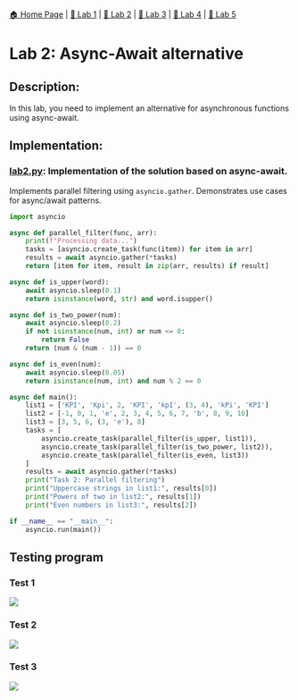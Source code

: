 [🏠 Home Page](../) | [📝 Lab 1](../lab1/) | [📝 Lab 2](../lab2/) | [📝 Lab 3](../lab3/) | [📝 Lab 4](../lab4/) | [📝 Lab 5](../lab5/)

# Lab 2: Async-Await alternative
## Description:
In this lab, you need to implement an alternative for asynchronous functions using async-await.
## Implementation:

### [lab2.py](./lab2.py): Implementation of the solution based on async-await.
Implements parallel filtering using `asyncio.gather`. Demonstrates use cases for async/await patterns.
```python
import asyncio

async def parallel_filter(func, arr):
    print(f"Processing data...")
    tasks = [asyncio.create_task(func(item)) for item in arr]
    results = await asyncio.gather(*tasks)
    return [item for item, result in zip(arr, results) if result]

async def is_upper(word):
    await asyncio.sleep(0.1)
    return isinstance(word, str) and word.isupper()

async def is_two_power(num):
    await asyncio.sleep(0.2)
    if not isinstance(num, int) or num <= 0:
        return False
    return (num & (num - 1)) == 0

async def is_even(num):
    await asyncio.sleep(0.05)
    return isinstance(num, int) and num % 2 == 0

async def main():
    list1 = ['KPI', 'Kpi', 2, 'KPI', 'kpI', (3, 4), 'kPi', 'KPI']
    list2 = [-1, 0, 1, 'e', 2, 3, 4, 5, 6, 7, 'b', 8, 9, 10]
    list3 = [3, 5, 6, (3, 'e'), 8]
    tasks = [
        asyncio.create_task(parallel_filter(is_upper, list1)),
        asyncio.create_task(parallel_filter(is_two_power, list2)),
        asyncio.create_task(parallel_filter(is_even, list3))
    ]
    results = await asyncio.gather(*tasks)
    print("Task 2: Parallel filtering")
    print("Uppercase strings in list1:", results[0])
    print("Powers of two in list2:", results[1])
    print("Even numbers in list3:", results[2])

if __name__ == "__main__":
    asyncio.run(main())
```

## Testing program

### Test 1
<img src="./media/lab_1_test_1.png">

### Test 2
<img src="./media/lab_1_test_2.png">

### Test 3
<img src="./media/lab_1_test_3.png">
